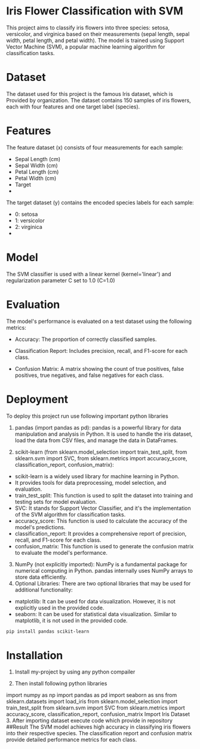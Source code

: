 # Iris Flower Classification with SVM

This project aims to classify iris flowers into three species: setosa, versicolor, and virginica based on their measurements (sepal length, sepal width, petal length, and petal width). The model is trained using Support Vector Machine (SVM), a popular machine learning algorithm for classification tasks.

# Dataset
The dataset used for this project is the famous Iris dataset, which is Provided by organization. The dataset contains 150 samples of iris flowers, each with four features and one target label (species).

# Features
The feature dataset (x) consists of four measurements for each sample:

- Sepal Length (cm)
- Sepal Width (cm)
- Petal Length (cm)
- Petal Width (cm)
- Target
- 
The target dataset (y) contains the encoded species labels for each sample:

- 0: setosa
- 1: versicolor
- 2: virginica
- 
# Model
The SVM classifier is used with a linear kernel (kernel='linear') and regularization parameter C set to 1.0 (C=1.0)

# Evaluation
The model's performance is evaluated on a test dataset using the following metrics:

- Accuracy: The proportion of correctly classified samples.

- Classification Report: Includes precision, recall, and F1-score for each class.

- Confusion Matrix: A matrix showing the count of true positives, false positives, true negatives, and false negatives for each class.

# Deployment
To deploy this project run use following important python libraries

1. pandas (import pandas as pd):
pandas is a powerful library for data manipulation and analysis in Python. It is used to handle the iris dataset, load the data from CSV files, and manage the data in DataFrames.

2. scikit-learn (from sklearn.model_selection import train_test_split, from sklearn.svm import SVC, from sklearn.metrics import accuracy_score, classification_report, confusion_matrix):
- scikit-learn is a widely used library for machine learning in Python.
- It provides tools for data preprocessing, model selection, and evaluation.
- train_test_split: This function is used to split the dataset into training and testing sets for model evaluation.
- SVC: It stands for Support Vector Classifier, and it's the implementation of the SVM algorithm for classification tasks.
- accuracy_score: This function is used to calculate the accuracy of the model's predictions.
- classification_report: It provides a comprehensive report of precision, recall, and F1-score for each class.
- confusion_matrix: This function is used to generate the confusion matrix to evaluate the model's performance.
3. NumPy (not explicitly imported):
NumPy is a fundamental package for numerical computing in Python.
pandas internally uses NumPy arrays to store data efficiently.
4. Optional Libraries:
There are two optional libraries that may be used for additional functionality:
- matplotlib: It can be used for data visualization. However, it is not explicitly used in the provided code.
- seaborn: It can be used for statistical data visualization. Similar to matplotlib, it is not used in the provided code.
```bash
pip install pandas scikit-learn
```

# Installation
1. Install my-project by using any python compailer

2. Then install following python libraries

import numpy as np
import pandas as pd
import seaborn as sns
from sklearn.datasets import load_iris
from sklearn.model_selection import train_test_split
from sklearn.svm import SVC
from sklearn.metrics import accuracy_score, classification_report, confusion_matrix
Import Iris Dataset
3. After importing dataset execute code which provide in repository
##Result
The SVM model achieves high accuracy in classifying iris flowers into their respective species. The classification report and confusion matrix provide detailed performance metrics for each class.
